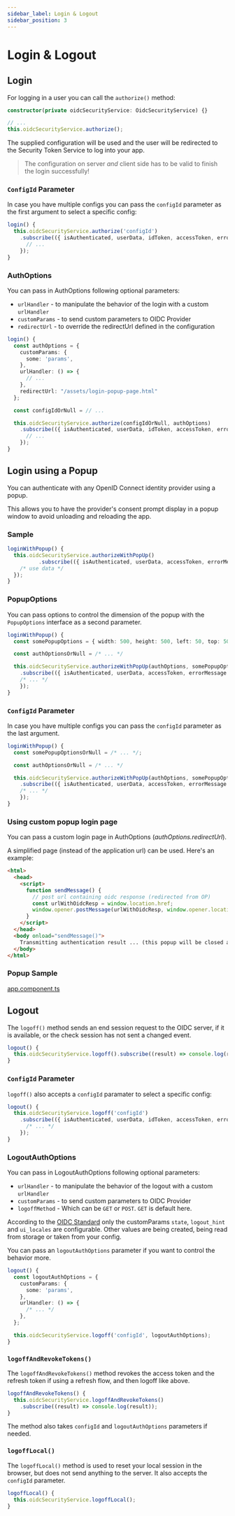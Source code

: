 ```yaml
---
sidebar_label: Login & Logout
sidebar_position: 3
---
```


# Login & Logout

## Login

For logging in a user you can call the `authorize()` method:

```ts
constructor(private oidcSecurityService: OidcSecurityService) {}

// ...
this.oidcSecurityService.authorize();
```

The supplied configuration will be used and the user will be redirected to the Security Token Service to log into your app.

> The configuration on server _and_ client side has to be valid to finish the login successfully!

### `ConfigId` Parameter

In case you have multiple configs you can pass the `configId` parameter as the first argument to select a specific config:

```ts
login() {
  this.oidcSecurityService.authorize('configId')
    .subscribe(({ isAuthenticated, userData, idToken, accessToken, errorMessage }) => {
      // ...
    });
}
```

### AuthOptions

You can pass in AuthOptions following optional parameters:

- `urlHandler` - to manipulate the behavior of the login with a custom `urlHandler`
- `customParams` - to send custom parameters to OIDC Provider
- `redirectUrl` - to override the redirectUrl defined in the configuration

```ts
login() {
  const authOptions = {
    customParams: {
      some: 'params',
    },
    urlHandler: () => {
      // ...
    },
    redirectUrl: "/assets/login-popup-page.html"
  };

  const configIdOrNull = // ...

  this.oidcSecurityService.authorize(configIdOrNull, authOptions)
    .subscribe(({ isAuthenticated, userData, idToken, accessToken, errorMessage }) => {
      // ...
    });
}

```

## Login using a Popup

You can authenticate with any OpenID Connect identity provider using a popup.

This allows you to have the provider's consent prompt display in a popup window to avoid unloading and reloading the app.

### Sample

```ts
loginWithPopup() {
  this.oidcSecurityService.authorizeWithPopUp()
          .subscribe(({ isAuthenticated, userData, accessToken, errorMessage }) => {
    /* use data */
  });
}
```

### PopupOptions

You can pass options to control the dimension of the popup with the `PopupOptions` interface as a second parameter.

```ts
loginWithPopup() {
  const somePopupOptions = { width: 500, height: 500, left: 50, top: 50 };

  const authOptionsOrNull = /* ... */

  this.oidcSecurityService.authorizeWithPopUp(authOptions, somePopupOptions)
    .subscribe(({ isAuthenticated, userData, accessToken, errorMessage }) => {
    /* ... */
    });
}
```

### `ConfigId` Parameter

In case you have multiple configs you can pass the `configId` parameter as the last argument.

```ts
loginWithPopup() {
  const somePopupOptionsOrNull = /* ... */;

  const authOptionsOrNull = /* ... */

  this.oidcSecurityService.authorizeWithPopUp(authOptions, somePopupOptions, 'configId')
    .subscribe(({ isAuthenticated, userData, accessToken, errorMessage }) => {
    /* ... */
    });
}
```

### Using custom popup login page

You can pass a custom login page in AuthOptions (_authOptions.redirectUrl_).

A simplified page (instead of the application url) can be used. Here's an example:

```html
<html>
  <head>
    <script>
      function sendMessage() {
        // post url containing oidc response (redirected from OP)
        const urlWithOidcResp = window.location.href;
        window.opener.postMessage(urlWithOidcResp, window.opener.location.href);
      }
    </script>
  </head>
  <body onload="sendMessage()">
    Transmitting authentication result ... (this popup will be closed automatically).
  </body>
</html>
```

### Popup Sample

[app.component.ts](../../../../../projects/sample-code-flow-popup/src/app/)

## Logout

The `logoff()` method sends an end session request to the OIDC server, if it is available, or the check session has not sent a changed event.

```ts
logout() {
  this.oidcSecurityService.logoff().subscribe((result) => console.log(result));
}
```

### `ConfigId` Parameter

`logoff()` also accepts a `configId` paramater to select a specific config:

```ts
logout() {
  this.oidcSecurityService.logoff('configId')
    .subscribe(({ isAuthenticated, userData, idToken, accessToken, errorMessage }) => {
      /* ... */
    });
}
```

### LogoutAuthOptions

You can pass in LogoutAuthOptions following optional parameters:

- `urlHandler` - to manipulate the behavior of the logout with a custom `urlHandler`
- `customParams` - to send custom parameters to OIDC Provider
- `logoffMethod` - Which can be `GET` or `POST`. `GET` is default here.

According to the [OIDC Standard](https://openid.net/specs/openid-connect-rpinitiated-1_0.html) only the customParams `state`, `logout_hint` and `ui_locales` are configurable. Other values are being created, being read from storage or taken from your config.

You can pass an `logoutAuthOptions` parameter if you want to control the behavior more.

```ts
logout() {
  const logoutAuthOptions = {
    customParams: {
      some: 'params',
    },
    urlHandler: () => {
      /* ... */
    },
  };

  this.oidcSecurityService.logoff('configId', logoutAuthOptions);
}
```

### `logoffAndRevokeTokens()`

The `logoffAndRevokeTokens()` method revokes the access token and the refresh token if using a refresh flow, and then logoff like above.

```ts
logoffAndRevokeTokens() {
  this.oidcSecurityService.logoffAndRevokeTokens()
    .subscribe((result) => console.log(result));
}
```

The method also takes `configId` and `logoutAuthOptions` parameters if needed.

### `logoffLocal()`

The `logoffLocal()` method is used to reset your local session in the browser, but does not send anything to the server. It also accepts the `configId` parameter.

```ts
logoffLocal() {
  this.oidcSecurityService.logoffLocal();
}
```
